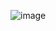 ![image](https://user-images.githubusercontent.com/88299200/140008629-502cfd48-4162-43a7-8823-46bbc910e0ac.png)

